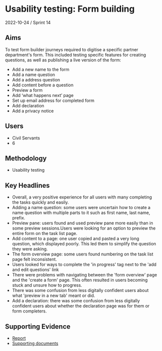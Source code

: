# Usability testing: Form building

2022-10-24 / Sprint 14

## Aims
To test form builder journeys required to digitise a specific partner department's form. This included testing specific features for creating questions, as well as publishing a live version of the form:
- Add a new name to the form 
- Add a name question 
- Add a address question
- Add content before a question
- Preview a form
- Add ‘what happens next’ page
- Set up email address for completed form
- Add declaration 
- Add a privacy notice

## Users
- Civil Servants
- 6

## Methodology
- Usability testing

## Key Headlines

- Overall, a very positive experience for all users with many completing the tasks quickly and easily.
- Adding a name question: some users were uncertain how to create a name question with multiple parts to it such as first name, last name, prefix.
- Preview pane: users found and used preview pane more easily than in some preview sessions.Users were looking for an option to preview the entire form on the task list page.
- Add content to a page: one user copied and pasted a very long question, which displayed poorly. This led them to simplify the question they were asking.
- The form overview page: some users found numbering on the task list page felt inconsistent.
- Users looked for ways to complete the 'in progress' tag next to the 'add and edit questions' link
- There were problems with navigating between the 'form overview' page and the 'create a form' page. This often resulted in users becoming stuck and unsure how to progress.  
- There was some confusion from less digitally confident users about what 'preview in a new tab' meant or did.
- Add a declaration: there was some confusion from less digitally confident users about whether the declaration page was for them or form completers.

## Supporting Evidence
- [Report](https://drive.google.com/drive/folders/1sz7wfVsX8UWIJWd3htyCPBxpOqTPasBB)
- [Supporting documents](https://drive.google.com/drive/folders/1sz7wfVsX8UWIJWd3htyCPBxpOqTPasBB)


